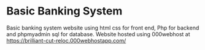 # Basic Banking System
Basic banking system website using html css for front end, Php for backend and phpmyadmin sql for database.
Website hosted using 000webhost at https://brilliant-cut-reloc.000webhostapp.com/
